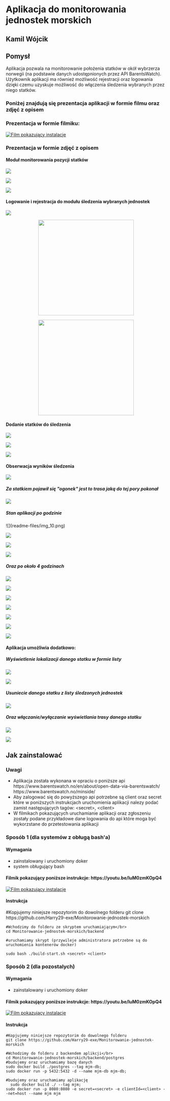<h1>Aplikacja do monitorowania jednostek morskich</h1>
<h2>Kamil Wójcik</h2>
<h2>Pomysł</h2>
  <span>
    Aplikacja pozwala na monitorowanie położenia statków w okół wybrzerza norwegii (na podstawie danych udostępnionych przez API BarentsWatch). Użytkownik aplikacji ma również możliwość rejestracji oraz logowania dzięki czemu uzyskuje możliwość do włączenia śledzenia wybranych przez niego statków.
  </span>

  <h3>Poniżej znajdują się prezentacja aplikacji w formie filmu oraz zdjęć 
  z opisem</h3>
  <h3>Prezentacja w formie filmiku:</h3>
  
  [![Film pokazujący instalacje](https://img.youtube.com/vi/BK5z3Z429Fk/0.jpg)](https://www.youtube.com/watch?v=BK5z3Z429Fk)
  <h3>Prezentacja w formie zdjęć z opisem</h3>
  <h4>Moduł monitorowania pozycji statków</h4>

  ![](readme-files/1.png)

  ![](readme-files/2.png)

  ![](readme-files/img.png)

  <h4>Logowanie i rejestracja do modułu śledzenia wybranych jednostek</h4>

  ![](readme-files/img_1.png)

  <p align="center">
    <img src="https://github.com/Harry29-exe/Monitorowanie-jednostek-morskich/blob/master/readme-files/img_2.png?raw=true" width="300px" alt="">
  </p>

  <p align="center">
    <img src="https://github.com/Harry29-exe/Monitorowanie-jednostek-morskich/blob/master/readme-files/img_3.png?raw=true" width="300px" alt="">
  </p>

  <h4>Dodanie statków do śledzenia</h4>

  ![](readme-files/img_4.png)

  ![](readme-files/img_5.png)
  
  ![](readme-files/img_7.png)

  <h4>Obserwacja wyników śledzenia</h4>

  ![](readme-files/img_8.png)
  <h5>Za statkiem pojawił się "ogonek" jest to trasa jaką do tej pory pokonał</h5>

  ![](readme-files/img_9.png)

  <h5>Stan aplikacji po godzinie</h5>
  ![](readme-files/img_10.png)

  ![](readme-files/img_11.png)

  ![](readme-files/img_12.png)

  ![](readme-files/img_13.png)

  <h5>Oraz po około 4 godzinach</h5>

  ![](readme-files/img_14.png)

  ![](readme-files/img_15.png)

  ![](readme-files/img_16.png)

  ![](readme-files/img_17.png)

  ![](readme-files/img_18.png)
  
  ![](readme-files/img_19.png)

  ![](readme-files/img_20.png)

  <h4>Aplikacja umożliwia dodatkowo:</h4>
  <h5>Wyświetlenie lokalizacji danego statku w formie listy</h5>

  ![](readme-files/img_21.png)

  ![](readme-files/img_22.png)

  <h5>Usuniecie danego statku z listy śledzonych jednostek</h5>

  ![](readme-files/img_23.png)

  <h5>Oraz włączanie/wyłączanie wyświetlania trasy danego statku</h5>

  ![](readme-files/img_24.png)

  ![](readme-files/img_25.png)



<h2>Jak zainstalować</h2>
  <h3>Uwagi</h3>
    <ul>
      <li>Aplikacja została wykonana w opraciu o poniższe api 
        </br>https://www.barentswatch.no/en/about/open-data-via-barentswatch/
        </br>https://www.barentswatch.no/minside/
      </li>
      <li>
        Aby zalogować się do powyższego api potrzebne są client oraz secret które w poniższych instrukcjach uruchomienia aplikacji nalezy podać
        zamist następujących tagów: &lt;secret>, &lt;client>
      </li>
      <li>
        W filmikach pokazujących uruchamianie aplikacji oraz zgłoszeniu zostały podane przykładowe dane
        logowania do api które moga być wykorzstane do przetestowania aplikacji
      </li>
    </ul>
  <h3>Sposób 1 (dla systemów z obługą bash'a)</h3>
  <h4>Wymagania</h4>
  <ul>
    <li>zainstalowany i uruchomiony doker</li>
    <li>system obługujący bash</li>
  </ul>
  <h4>Filmik pokazujący poniższe instrukcje: https://youtu.be/luM0zmKOpQ4</h4>
  
   [![Film pokazujący instalacje](https://img.youtube.com/vi/luM0zmKOpQ4/0.jpg)](https://www.youtube.com/watch?v=luM0zmKOpQ4)
  <h4>Instrukcja</h4>
  <span>
    #Kopjujemy niniejsze repozytorim do dowolnego folderu
    git clone https://github.com/Harry29-exe/Monitorowanie-jednostek-morskich

    #Wchodzimy do folderu ze skryptem uruchamiającym</br>
    cd Monitorowanie-jednostek-morskich/backend

    #uruchamiamy skrypt (przywileje administratora potrzebne są do uruchomienia kontenerów docker)

    sudo bash ./build-start.sh <secret> <client>
  </span>
  <h4></h4>
  
  <h3>Sposób 2 (dla pozostalych)</h3>
  <h4>Wymagania</h4>
  <ul>
    <li>zainstalowany i uruchomiony doker</li>
  </ul>
  <h4>Filmik pokazujący poniższe instrukcje: https://youtu.be/luM0zmKOpQ4</h4>
  
   [![Film pokazujący instalacje](https://img.youtube.com/vi/CKhZpAm48Kg/0.jpg)](https://www.youtube.com/watch?v=CKhZpAm48Kg)
  <h4>Instrukcja</h4>
  <span>

    #Kopjujemy niniejsze repozytorim do dowolnego folderu
    git clone https://github.com/Harry29-exe/Monitorowanie-jednostek-morskich
  
    #Wchodzimy do folderu z backendem aplikcji</br>
    cd Monitorowanie-jednostek-morskich/backend/postgres
    #budujemy oraz uruchamiamy bazę danych
    sudo docker build ./postgres --tag mjm-db;
    sudo docker run -p 5432:5432 -d --name mjm-db mjm-db;
    
    #budujemy oraz uruchamiamy aplikację
      sudo docker build ./ --tag mjm;
    sudo docker run -p 8080:8080 -e secret=<secret> -e clientId=<client> --net=host --name mjm mjm

  </span>
  
  
